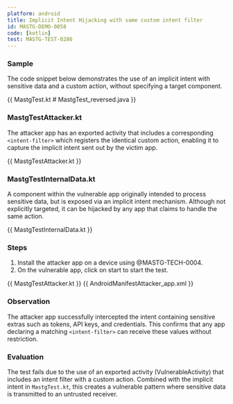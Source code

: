 ```yaml
---
platform: android
title: Implicit Intent Hijacking with same custom intent filter
id: MASTG-DEMO-0058
code: [kotlin]
test: MASTG-TEST-0286
---
```


### Sample

The code snippet below demonstrates the use of an implicit intent with sensitive data and a custom action, without specifying a target component.

{{ MastgTest.kt # MastgTest_reversed.java }}

### MastgTestAttacker.kt

The attacker app has an exported activity that includes a corresponding `<intent-filter>` which registers the identical custom action, enabling it to capture the implicit intent sent out by the victim app.

{{ MastgTestAttacker.kt }}

### MastgTestInternalData.kt

A component within the vulnerable app originally intended to process sensitive data, but is exposed via an implicit intent mechanism. Although not explicitly targeted, it can be hijacked by any app that claims to handle the same action.

{{ MastgTestInternalData.kt }}

### Steps

1. Install the attacker app on a device using @MASTG-TECH-0004.
2. On the vulnerable app, click on start to start the test.

{{ MastgTestAttacker.kt }}
{{ AndroidManifestAttacker_app.xml }}

### Observation

The attacker app successfully intercepted the intent containing sensitive extras such as tokens, API keys, and credentials. This confirms that any app declaring a matching `<intent-filter>` can receive these values without restriction.

### Evaluation

The test fails due to the use of an exported activity (VulnerableActivity) that includes an intent filter with a custom action. Combined with the implicit intent in `MastgTest.kt`, this creates a vulnerable pattern where sensitive data is transmitted to an untrusted receiver.

